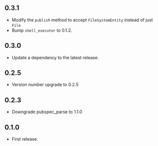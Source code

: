 ## 0.3.1

* Modify the `publish` method to accept `FileSystemEntity` instead of just `File`
* Bump `shell_executor` to 0.1.2.

## 0.3.0

* Update a dependency to the latest release.

## 0.2.5

* Version number upgrade to 0.2.5

## 0.2.3

* Downgrade pubspec_parse to 1.1.0

## 0.1.0

* First release.

